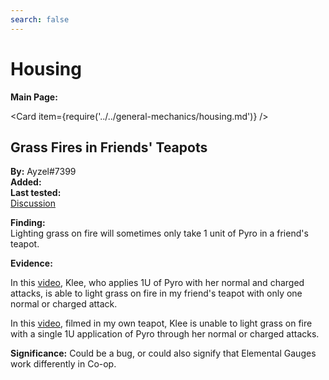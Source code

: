 ```yaml
---
search: false
---
```


# Housing

**Main Page:**

<Card item={require('../../general-mechanics/housing.md')} />

## Grass Fires in Friends' Teapots

**By:** Ayzel\#7399  
**Added:** <Version date="2021-05-03" />  
**Last tested:** <VersionHl date="2021-05-03" />  
[Discussion](https://tickets.deeznuts.moe/ticket-archive/attachments_837081734783828070_838663326417289246_transcript-grass-in-friends-teapots.html)

**Finding:**  
Lighting grass on fire will sometimes only take 1 unit of Pyro in a friend's teapot.

**Evidence:**

In this [video](https://www.youtube.com/watch?v=6hIZghh6a-w&ab_channel=Ayzel), Klee, who applies 1U of Pyro with her normal and charged attacks, is able to light grass on fire in my friend's teapot with only one normal or charged attack.

In this [video](https://www.youtube.com/watch?v=YxlzUaaLVUw&ab_channel=Ayzel), filmed in my own teapot, Klee is unable to light grass on fire with a single 1U application of Pyro through her normal or charged attacks.

**Significance:** Could be a bug, or could also signify that Elemental Gauges work differently in Co-op.
